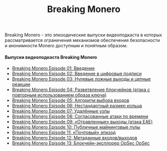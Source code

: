 ﻿---
title: Breaking Monero
weight: 02
---

Breaking Monero - это эпизодические выпуски видеоподкаста в которых рассматривается ограничения механизмов обеспечения безопасности и анонимности Monero доступным и понятным образом.

#### Выпуски видеоподкаста Breaking Monero

* [Breaking Monero Episode 01: Введение](breaking001/)
* [Breaking Monero Episode 02: Введение в цифровые подписи](breaking002/)
* [Breaking Monero Episode 03: Нулевые ложные выходы и цепные реакции](breaking003/)
* [Breaking Monero Episode 04: Разветвление блокчейнов (атака с повторным использованием образа ключа)](breaking004/)
* [Breaking Monero Episode 05: Алгоритм выбора входов](breaking005/)
* [Breaking Monero Episode 06: Нестандартный размер кольца](breaking006/)
* [Breaking Monero Episode 07: Удалённые узлы](breaking007/)
* [Breaking Monero Episode 08: Согласованные атаки по времени](breaking008/)
* [Breaking Monero Episode 09: «Отравленные» выходы (атака EAE)](breaking009/)
* [Breaking Monero Episode 10: Публичные майнинговые пулы](breaking010/)
* [Breaking Monero Episode 11: «Почтовый» эпизод](breaking011/)
* [Breaking Monero Episode 12: Метаданные входов/выходов](breaking012/)
* [Breaking Monero Episode 13: Блокчейн-эксплорер OpSec OpSec](breaking013/)
